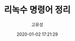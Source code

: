 ---
layout: post
title: 리녹수 명령어 정리
date: 2020-01-02 17:21:29
author: 고유성
categories: summary
short_description: 리녹스 명령어 공부하며 정리하기
image_preview: http://image.itdonga.com/files/2015/04/09/e5.jpg
#external_url: https://habrahabr.ru/post/278937/
---